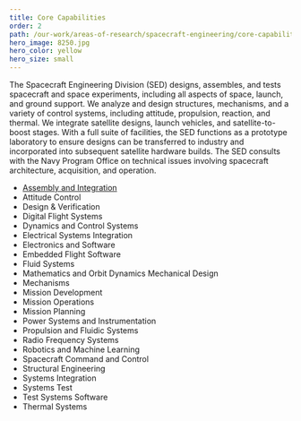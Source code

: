 ```yaml
---
title: Core Capabilities
order: 2
path: /our-work/areas-of-research/spacecraft-engineering/core-capabilities
hero_image: 8250.jpg
hero_color: yellow
hero_size: small
---
```

The Spacecraft Engineering Division (SED) designs, assembles, and tests spacecraft and space experiments, including all aspects of space, launch, and ground support. We analyze and design structures, mechanisms, and a variety of control systems, including attitude, propulsion, reaction, and thermal. We integrate satellite designs, launch vehicles, and satellite-to-boost stages. With a full suite of facilities, the SED functions as a prototype laboratory to ensure designs can be transferred to industry and incorporated into subsequent satellite hardware builds. The SED consults with the Navy Program Office on technical issues involving spacecraft architecture, acquisition, and operation.

- [Assembly and Integration](/our-work/areas-of-research/spacecraft-engineering/core-capabilities/assembly-and-integration)
- Attitude Control
- Design & Verification
- Digital Flight Systems
- Dynamics and Control Systems
- Electrical Systems Integration
- Electronics and Software
- Embedded Flight Software
- Fluid Systems
- Mathematics and Orbit Dynamics Mechanical Design
- Mechanisms
- Mission Development
- Mission Operations
- Mission Planning
- Power Systems and Instrumentation
- Propulsion and Fluidic Systems
- Radio Frequency Systems
- Robotics and Machine Learning
- Spacecraft Command and Control
- Structural Engineering
- Systems Integration
- Systems Test
- Test Systems Software
- Thermal Systems
